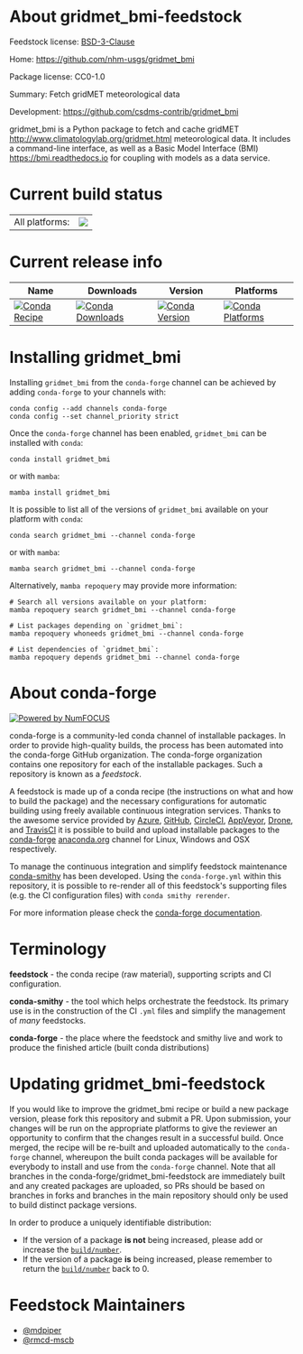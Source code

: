 About gridmet_bmi-feedstock
===========================

Feedstock license: [BSD-3-Clause](https://github.com/conda-forge/gridmet_bmi-feedstock/blob/main/LICENSE.txt)

Home: https://github.com/nhm-usgs/gridmet_bmi

Package license: CC0-1.0

Summary: Fetch gridMET meteorological data

Development: https://github.com/csdms-contrib/gridmet_bmi

gridmet_bmi is a Python package to fetch and cache gridMET
<http://www.climatologylab.org/gridmet.html> meteorological
data. It includes a command-line interface, as well as a Basic
Model Interface (BMI) <https://bmi.readthedocs.io> for coupling
with models as a data service.


Current build status
====================


<table><tr><td>All platforms:</td>
    <td>
      <a href="https://dev.azure.com/conda-forge/feedstock-builds/_build/latest?definitionId=11647&branchName=main">
        <img src="https://dev.azure.com/conda-forge/feedstock-builds/_apis/build/status/gridmet_bmi-feedstock?branchName=main">
      </a>
    </td>
  </tr>
</table>

Current release info
====================

| Name | Downloads | Version | Platforms |
| --- | --- | --- | --- |
| [![Conda Recipe](https://img.shields.io/badge/recipe-gridmet_bmi-green.svg)](https://anaconda.org/conda-forge/gridmet_bmi) | [![Conda Downloads](https://img.shields.io/conda/dn/conda-forge/gridmet_bmi.svg)](https://anaconda.org/conda-forge/gridmet_bmi) | [![Conda Version](https://img.shields.io/conda/vn/conda-forge/gridmet_bmi.svg)](https://anaconda.org/conda-forge/gridmet_bmi) | [![Conda Platforms](https://img.shields.io/conda/pn/conda-forge/gridmet_bmi.svg)](https://anaconda.org/conda-forge/gridmet_bmi) |

Installing gridmet_bmi
======================

Installing `gridmet_bmi` from the `conda-forge` channel can be achieved by adding `conda-forge` to your channels with:

```
conda config --add channels conda-forge
conda config --set channel_priority strict
```

Once the `conda-forge` channel has been enabled, `gridmet_bmi` can be installed with `conda`:

```
conda install gridmet_bmi
```

or with `mamba`:

```
mamba install gridmet_bmi
```

It is possible to list all of the versions of `gridmet_bmi` available on your platform with `conda`:

```
conda search gridmet_bmi --channel conda-forge
```

or with `mamba`:

```
mamba search gridmet_bmi --channel conda-forge
```

Alternatively, `mamba repoquery` may provide more information:

```
# Search all versions available on your platform:
mamba repoquery search gridmet_bmi --channel conda-forge

# List packages depending on `gridmet_bmi`:
mamba repoquery whoneeds gridmet_bmi --channel conda-forge

# List dependencies of `gridmet_bmi`:
mamba repoquery depends gridmet_bmi --channel conda-forge
```


About conda-forge
=================

[![Powered by
NumFOCUS](https://img.shields.io/badge/powered%20by-NumFOCUS-orange.svg?style=flat&colorA=E1523D&colorB=007D8A)](https://numfocus.org)

conda-forge is a community-led conda channel of installable packages.
In order to provide high-quality builds, the process has been automated into the
conda-forge GitHub organization. The conda-forge organization contains one repository
for each of the installable packages. Such a repository is known as a *feedstock*.

A feedstock is made up of a conda recipe (the instructions on what and how to build
the package) and the necessary configurations for automatic building using freely
available continuous integration services. Thanks to the awesome service provided by
[Azure](https://azure.microsoft.com/en-us/services/devops/), [GitHub](https://github.com/),
[CircleCI](https://circleci.com/), [AppVeyor](https://www.appveyor.com/),
[Drone](https://cloud.drone.io/welcome), and [TravisCI](https://travis-ci.com/)
it is possible to build and upload installable packages to the
[conda-forge](https://anaconda.org/conda-forge) [anaconda.org](https://anaconda.org/)
channel for Linux, Windows and OSX respectively.

To manage the continuous integration and simplify feedstock maintenance
[conda-smithy](https://github.com/conda-forge/conda-smithy) has been developed.
Using the ``conda-forge.yml`` within this repository, it is possible to re-render all of
this feedstock's supporting files (e.g. the CI configuration files) with ``conda smithy rerender``.

For more information please check the [conda-forge documentation](https://conda-forge.org/docs/).

Terminology
===========

**feedstock** - the conda recipe (raw material), supporting scripts and CI configuration.

**conda-smithy** - the tool which helps orchestrate the feedstock.
                   Its primary use is in the construction of the CI ``.yml`` files
                   and simplify the management of *many* feedstocks.

**conda-forge** - the place where the feedstock and smithy live and work to
                  produce the finished article (built conda distributions)


Updating gridmet_bmi-feedstock
==============================

If you would like to improve the gridmet_bmi recipe or build a new
package version, please fork this repository and submit a PR. Upon submission,
your changes will be run on the appropriate platforms to give the reviewer an
opportunity to confirm that the changes result in a successful build. Once
merged, the recipe will be re-built and uploaded automatically to the
`conda-forge` channel, whereupon the built conda packages will be available for
everybody to install and use from the `conda-forge` channel.
Note that all branches in the conda-forge/gridmet_bmi-feedstock are
immediately built and any created packages are uploaded, so PRs should be based
on branches in forks and branches in the main repository should only be used to
build distinct package versions.

In order to produce a uniquely identifiable distribution:
 * If the version of a package **is not** being increased, please add or increase
   the [``build/number``](https://docs.conda.io/projects/conda-build/en/latest/resources/define-metadata.html#build-number-and-string).
 * If the version of a package **is** being increased, please remember to return
   the [``build/number``](https://docs.conda.io/projects/conda-build/en/latest/resources/define-metadata.html#build-number-and-string)
   back to 0.

Feedstock Maintainers
=====================

* [@mdpiper](https://github.com/mdpiper/)
* [@rmcd-mscb](https://github.com/rmcd-mscb/)

